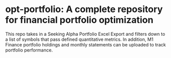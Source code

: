 # opt-portfolio: A complete repository for financial portfolio optimization

This repo takes in a Seeking Alpha Portfolio Excel Export and filters down to a list of symbols that pass defined quantitative metrics. In addition, M1 Finance portfolio holdings and monthly statements can be uploaded to track portfolio performance.